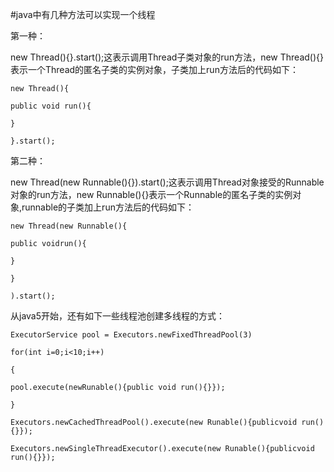 #java中有几种方法可以实现一个线程

第一种：

new Thread(){}.start();这表示调用Thread子类对象的run方法，new Thread(){}表示一个Thread的匿名子类的实例对象，子类加上run方法后的代码如下：
	
	new Thread(){
	
	public void run(){
	
	}
	
	}.start();
	
	

第二种：

new Thread(new Runnable(){}).start();这表示调用Thread对象接受的Runnable对象的run方法，new Runnable(){}表示一个Runnable的匿名子类的实例对象,runnable的子类加上run方法后的代码如下：
	
	new Thread(new Runnable(){
	
	public voidrun(){
	
	} 
	
	}
	
	).start();
	




从java5开始，还有如下一些线程池创建多线程的方式：
	
	ExecutorService pool = Executors.newFixedThreadPool(3)
	
	for(int i=0;i<10;i++)
	
	{
	
	pool.execute(newRunable(){public void run(){}});
	
	}
	
	Executors.newCachedThreadPool().execute(new Runable(){publicvoid run(){}});
	
	Executors.newSingleThreadExecutor().execute(new Runable(){publicvoid run(){}});
